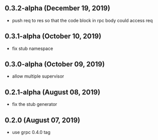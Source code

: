 ## 0.3.2-alpha (December 19, 2019)
  - push req to res so that the code block in rpc body could access req

## 0.3.1-alpha (October 10, 2019)
  - fix stub namespace

## 0.3.0-alpha (October 09, 2019)
- allow multiple supervisor

## 0.2.1-alpha (August 08, 2019)
- fix the stub generator


## 0.2.0 (August 07, 2019)
- use grpc 0.4.0 tag
